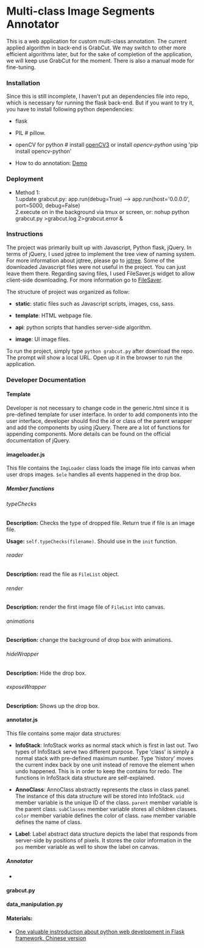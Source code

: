 # Multi-class Image Segments Annotator
This is a web application for custom multi-class annotation. The current applied algorithm in back-end is GrabCut. We may switch to other more efficient algorithms later, but for the sake of completion of the application, we will keep use GrabCut for the moment. There is also a manual mode for fine-tuning.


### Installation
Since this is still incomplete, I haven't put an dependencies file into repo, which is necessary for running the flask back-end. But if you want to try it, you have to install following python dependencies:

- flask
- PIL    # pillow.
- openCV for python # install [openCV3](http://www.pyimagesearch.com/2016/10/24/ubuntu-16-04-how-to-install-opencv/) or install *opencv-python* using 'pip install opencv-python'

- How to do annotation: [Demo](https://www.youtube.com/watch?v=XsA-FZ-k-UI)

### Deployment
- Method 1:   
  1.update grabcut.py: app.run(debug=True) --> app.run(host='0.0.0.0', port=5000, debug=False)  
  2.execute on in the background via tmux or screen, or: nohup python grabcut.py >grabcut.log 2>grabcut.error &  


### Instructions
The project was primarily built up with Javascript, Python flask, jQuery. In terms of jQuery, I used jqtree to implement the tree view of naming system. For more information about jqtree, please go to [jqtree](http://mbraak.github.io/jqTree/). Some of the downloaded Javascript files were not useful in the project. You can just leave them there. Regarding saving files, I used FileSaver.js widget to allow client-side downloading. For more information go to [FileSaver](https://github.com/eligrey/FileSaver.js/).

The structure of project was organized as follow:

- **static**: static files such as Javascript scripts, images, css, sass.

- **template**: HTML webpage file.

- **api**: python scripts that handles server-side algorithm.

- **image**: UI image files.

To run the project, simply type ``` python grabcut.py ``` after download the repo. The prompt will show a local URL. Open up it in the browser to run the application.


### Developer Documentation

#### Template

Developer is not necessary to change code in the generic.html since it is pre-defined template for user interface. In order to add components into the user interface, developer should find the id or class of the parent wrapper and add the components by using jQuery.  There are a lot of functions for appending components. More details can be found on the official documentation of jQuery.


#### imageloader.js

This file contains the ``` ImgLoader ``` class loads the image file into canvas when user drops images. ``` $ele ``` handles all events happened in the drop box.

##### Member functions

###### typeChecks

**Description:** Checks the type of dropped file. Return true if file is an image file.

**Usage:** ``` self.typeChecks(filename) ```. Should use in the ``` init ``` function.

###### reader

**Description:** read the file as ``` FileList ``` object.

###### render

**Description:** render the first image file of ``` FileList ``` into canvas.

###### animations

**Description:** change the background of drop box with animations.

###### hideWrapper

**Description:** Hide the drop box.

###### exposeWrapper

**Description:** Shows up the drop box.




#### annotator.js

This file contains some major data structures:

- **InfoStack**: InfoStack works as normal stack which is first in last out. Two types of InfoStack serve two different purpose. Type 'class' is simply a normal stack with pre-defined maximum number. Type 'history' moves the current index back by one unit instead of remove the element when undo happened. This is in order to keep the contains for redo. The functions in InfoStack data structure are self-explained.


- **AnnoClass**: AnnoClass abstractly represents the class in class panel. The instance of this data structure will be stored into InfoStack. ``` uid ``` member variable is the unique ID of the class. ``` parent ``` member variable is the parent class. ``` subClasses ``` member variable stores all children classes. ``` color ``` member variable defines the color of class. ``` name ``` member variable defines the name of class.

- **Label**: Label abstract data structure depicts the label that responds from server-side by positions of pixels. It stores the color information in the ``` pos ``` member variable as well to show the label on canvas.



##### Annotator




-

#### grabcut.py

#### data_manipulation.py


#### Materials:
- [One valuable instroduction about python web development in Flask framework, Chinese version](https://www.zhihu.com/question/21888077)
